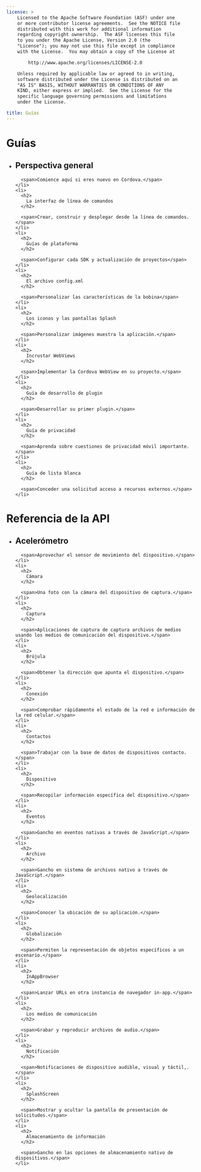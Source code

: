 ```yaml
---
license: >
    Licensed to the Apache Software Foundation (ASF) under one
    or more contributor license agreements.  See the NOTICE file
    distributed with this work for additional information
    regarding copyright ownership.  The ASF licenses this file
    to you under the Apache License, Version 2.0 (the
    "License"); you may not use this file except in compliance
    with the License.  You may obtain a copy of the License at

        http://www.apache.org/licenses/LICENSE-2.0

    Unless required by applicable law or agreed to in writing,
    software distributed under the License is distributed on an
    "AS IS" BASIS, WITHOUT WARRANTIES OR CONDITIONS OF ANY
    KIND, either express or implied.  See the License for the
    specific language governing permissions and limitations
    under the License.

title: Guías
---
```


<div id="home">
  <h1>
    Guías
  </h1>

  <ul>
    <li>
      <h2>
        Perspectiva general
      </h2>

      <span>Comience aquí si eres nuevo en Cordova.</span>
    </li>
    <li>
      <h2>
        La interfaz de línea de comandos
      </h2>

      <span>Crear, construir y desplegar desde la línea de comandos.</span>
    </li>
    <li>
      <h2>
        Guías de plataforma
      </h2>

      <span>Configurar cada SDK y actualización de proyectos</span>
    </li>
    <li>
      <h2>
        El archivo config.xml
      </h2>

      <span>Personalizar las características de la bobina</span>
    </li>
    <li>
      <h2>
        Los iconos y las pantallas Splash
      </h2>

      <span>Personalizar imágenes muestra la aplicación.</span>
    </li>
    <li>
      <h2>
        Incrustar WebViews
      </h2>

      <span>Implementar la Cordova WebView en su proyecto.</span>
    </li>
    <li>
      <h2>
        Guía de desarrollo de plugin
      </h2>

      <span>Desarrollar su primer plugin.</span>
    </li>
    <li>
      <h2>
        Guía de privacidad
      </h2>

      <span>Aprenda sobre cuestiones de privacidad móvil importante.</span>
    </li>
    <li>
      <h2>
        Guía de lista blanca
      </h2>

      <span>Conceder una solicitud acceso a recursos externos.</span>
    </li>
  </ul>

  <h1>
    Referencia de la API
  </h1>

  <ul>
    <li>
      <h2>
        Acelerómetro
      </h2>

      <span>Aprovechar el sensor de movimiento del dispositivo.</span>
    </li>
    <li>
      <h2>
        Cámara
      </h2>

      <span>Una foto con la cámara del dispositivo de captura.</span>
    </li>
    <li>
      <h2>
        Captura
      </h2>

      <span>Aplicaciones de captura de captura archivos de medios usando los medios de comunicación del dispositivo.</span>
    </li>
    <li>
      <h2>
        Brújula
      </h2>

      <span>Obtener la dirección que apunta el dispositivo.</span>
    </li>
    <li>
      <h2>
        Conexión
      </h2>

      <span>Comprobar rápidamente el estado de la red e información de la red celular.</span>
    </li>
    <li>
      <h2>
        Contactos
      </h2>

      <span>Trabajar con la base de datos de dispositivos contacto.</span>
    </li>
    <li>
      <h2>
        Dispositivo
      </h2>

      <span>Recopilar información específica del dispositivo.</span>
    </li>
    <li>
      <h2>
        Eventos
      </h2>

      <span>Gancho en eventos nativas a través de JavaScript.</span>
    </li>
    <li>
      <h2>
        Archivo
      </h2>

      <span>Gancho en sistema de archivos nativo a través de JavaScript.</span>
    </li>
    <li>
      <h2>
        Geolocalización
      </h2>

      <span>Conocer la ubicación de su aplicación.</span>
    </li>
    <li>
      <h2>
        Globalización
      </h2>

      <span>Permiten la representación de objetos específicos a un escenario.</span>
    </li>
    <li>
      <h2>
        InAppBrowser
      </h2>

      <span>Lanzar URLs en otra instancia de navegador in-app.</span>
    </li>
    <li>
      <h2>
        Los medios de comunicación
      </h2>

      <span>Grabar y reproducir archivos de audio.</span>
    </li>
    <li>
      <h2>
        Notificación
      </h2>

      <span>Notificaciones de dispositivo audible, visual y táctil,.</span>
    </li>
    <li>
      <h2>
        SplashScreen
      </h2>

      <span>Mostrar y ocultar la pantalla de presentación de solicitudes.</span>
    </li>
    <li>
      <h2>
        Almacenamiento de información
      </h2>

      <span>Gancho en las opciones de almacenamiento nativo de dispositivos.</span>
    </li>
  </ul>
</div>

